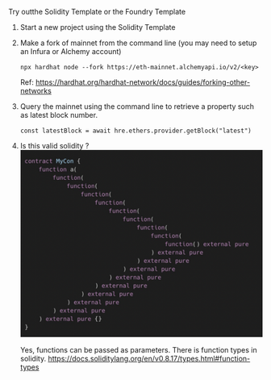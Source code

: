 Try outthe Solidity Template or the Foundry Template
1. Start a new project using the Solidity Template
2. Make a fork of mainnet from the command line (you may need to setup an Infura
or Alchemy account)
    ```
    npx hardhat node --fork https://eth-mainnet.alchemyapi.io/v2/<key>
    ```
    Ref: https://hardhat.org/hardhat-network/docs/guides/forking-other-networks

3. Query the mainnet using the command line to retrieve a property such as latest
block number.
    ```
    const latestBlock = await hre.ethers.provider.getBlock("latest")

    ```
4. Is this valid solidity ?
    ![valid-sol](/assets/img/valid-sol.png)

    Yes, functions can be passed as parameters. There is function types in solidity.
    https://docs.soliditylang.org/en/v0.8.17/types.html#function-types